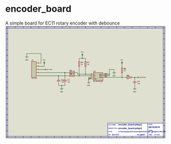 # encoder_board
A simple board for EC11 rotary encoder with debounce
![alt text](encoder_board.png)
